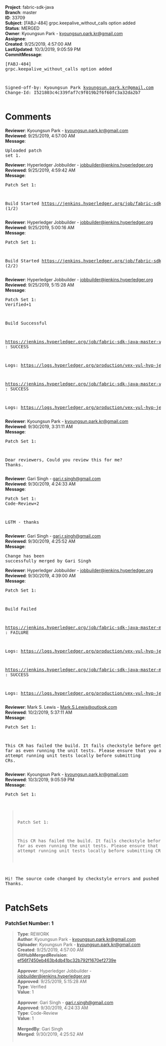 <strong>Project</strong>: fabric-sdk-java<br><strong>Branch</strong>: master<br><strong>ID</strong>: 33709<br><strong>Subject</strong>: [FABJ-484] grpc.keepalive_without_calls option added<br><strong>Status</strong>: MERGED<br><strong>Owner</strong>: Kyoungsun Park - kyoungsun.park.kr@gmail.com<br><strong>Assignee</strong>:<br><strong>Created</strong>: 9/25/2019, 4:57:00 AM<br><strong>LastUpdated</strong>: 10/3/2019, 9:05:59 PM<br><strong>CommitMessage</strong>:<br><pre>[FABJ-484] grpc.keepalive_without_calls option added

Signed-off-by: Kyoungsun Park <kyoungsun.park.kr@gmail.com>
Change-Id: I521803c4c339faf7c9f019b2f6f60fc3a32da2b7
</pre><h1>Comments</h1><strong>Reviewer</strong>: Kyoungsun Park - kyoungsun.park.kr@gmail.com<br><strong>Reviewed</strong>: 9/25/2019, 4:57:00 AM<br><strong>Message</strong>: <pre>Uploaded patch set 1.</pre><strong>Reviewer</strong>: Hyperledger Jobbuilder - jobbuilder@jenkins.hyperledger.org<br><strong>Reviewed</strong>: 9/25/2019, 4:59:42 AM<br><strong>Message</strong>: <pre>Patch Set 1:

Build Started https://jenkins.hyperledger.org/job/fabric-sdk-java-master-verify-1.4-x86_64/165/ (1/2)</pre><strong>Reviewer</strong>: Hyperledger Jobbuilder - jobbuilder@jenkins.hyperledger.org<br><strong>Reviewed</strong>: 9/25/2019, 5:00:16 AM<br><strong>Message</strong>: <pre>Patch Set 1:

Build Started https://jenkins.hyperledger.org/job/fabric-sdk-java-master-verify-x86_64/158/ (2/2)</pre><strong>Reviewer</strong>: Hyperledger Jobbuilder - jobbuilder@jenkins.hyperledger.org<br><strong>Reviewed</strong>: 9/25/2019, 5:15:28 AM<br><strong>Message</strong>: <pre>Patch Set 1: Verified+1

Build Successful 

https://jenkins.hyperledger.org/job/fabric-sdk-java-master-verify-1.4-x86_64/165/ : SUCCESS

Logs: https://logs.hyperledger.org/production/vex-yul-hyp-jenkins-3/fabric-sdk-java-master-verify-1.4-x86_64/165

https://jenkins.hyperledger.org/job/fabric-sdk-java-master-verify-x86_64/158/ : SUCCESS

Logs: https://logs.hyperledger.org/production/vex-yul-hyp-jenkins-3/fabric-sdk-java-master-verify-x86_64/158</pre><strong>Reviewer</strong>: Kyoungsun Park - kyoungsun.park.kr@gmail.com<br><strong>Reviewed</strong>: 9/30/2019, 3:31:11 AM<br><strong>Message</strong>: <pre>Patch Set 1:

Dear reviewers, Could you review this for me? Thanks.</pre><strong>Reviewer</strong>: Gari Singh - gari.r.singh@gmail.com<br><strong>Reviewed</strong>: 9/30/2019, 4:24:33 AM<br><strong>Message</strong>: <pre>Patch Set 1: Code-Review+2

LGTM - thanks</pre><strong>Reviewer</strong>: Gari Singh - gari.r.singh@gmail.com<br><strong>Reviewed</strong>: 9/30/2019, 4:25:52 AM<br><strong>Message</strong>: <pre>Change has been successfully merged by Gari Singh</pre><strong>Reviewer</strong>: Hyperledger Jobbuilder - jobbuilder@jenkins.hyperledger.org<br><strong>Reviewed</strong>: 9/30/2019, 4:39:00 AM<br><strong>Message</strong>: <pre>Patch Set 1:

Build Failed 

https://jenkins.hyperledger.org/job/fabric-sdk-java-master-merge-x86_64/71/ : FAILURE

Logs: https://logs.hyperledger.org/production/vex-yul-hyp-jenkins-3/fabric-sdk-java-master-merge-x86_64/71

https://jenkins.hyperledger.org/job/fabric-sdk-java-master-merge-1.4-x86_64/70/ : SUCCESS

Logs: https://logs.hyperledger.org/production/vex-yul-hyp-jenkins-3/fabric-sdk-java-master-merge-1.4-x86_64/70</pre><strong>Reviewer</strong>: Mark S. Lewis - Mark.S.Lewis@outlook.com<br><strong>Reviewed</strong>: 10/2/2019, 5:37:11 AM<br><strong>Message</strong>: <pre>Patch Set 1:

This CR has failed the build. It fails checkstyle before getting as far as even running the unit tests. Please ensure that you at least attempt running unit tests locally before submitting CRs.</pre><strong>Reviewer</strong>: Kyoungsun Park - kyoungsun.park.kr@gmail.com<br><strong>Reviewed</strong>: 10/3/2019, 9:05:59 PM<br><strong>Message</strong>: <pre>Patch Set 1:

> Patch Set 1:
> 
> This CR has failed the build. It fails checkstyle before getting as far as even running the unit tests. Please ensure that you at least attempt running unit tests locally before submitting CRs.

Hi! The source code changed by checkstyle errors and pushed on  https://gerrit.hyperledger.org/r/c/fabric-sdk-java/+/33866. Thanks.</pre><h1>PatchSets</h1><h3>PatchSet Number: 1</h3><blockquote><strong>Type</strong>: REWORK<br><strong>Author</strong>: Kyoungsun Park - kyoungsun.park.kr@gmail.com<br><strong>Uploader</strong>: Kyoungsun Park - kyoungsun.park.kr@gmail.com<br><strong>Created</strong>: 9/25/2019, 4:57:00 AM<br><strong>GitHubMergedRevision</strong>: [ef56f7450eb463b4db41bc32b792f1670ef2739e](https://github.com/hyperledger/fabric-sdk-java/commit/ef56f7450eb463b4db41bc32b792f1670ef2739e)<br><br><strong>Approver</strong>: Hyperledger Jobbuilder - jobbuilder@jenkins.hyperledger.org<br><strong>Approved</strong>: 9/25/2019, 5:15:28 AM<br><strong>Type</strong>: Verified<br><strong>Value</strong>: 1<br><br><strong>Approver</strong>: Gari Singh - gari.r.singh@gmail.com<br><strong>Approved</strong>: 9/30/2019, 4:24:33 AM<br><strong>Type</strong>: Code-Review<br><strong>Value</strong>: 1<br><br><strong>MergedBy</strong>: Gari Singh<br><strong>Merged</strong>: 9/30/2019, 4:25:52 AM<br><br></blockquote>